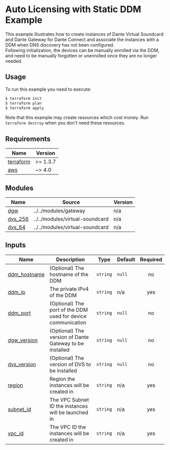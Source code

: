 <!-- Copyright 2023-2025 Audinate Pty Ltd and/or its licensors -->

# Auto Licensing with Static DDM Example

This example illustrates how to create instances of Dante Virtual Soundcard and Dante Gateway for Dante Connect and associate the instances with a DDM when DNS discovery has not been configured.  
Following initialization, the devices can be manually enrolled via the DDM, and need to be manually forgotten or unenrolled once they are no longer needed.

## Usage

To run this example you need to execute:

```bash
$ terraform init
$ terraform plan
$ terraform apply
```

Note that this example may create resources which cost money. Run `terraform destroy` when you don't need these resources.

<!-- BEGIN_TF_DOCS -->
## Requirements

| Name | Version |
|------|---------|
| <a name="requirement_terraform"></a> [terraform](#requirement\_terraform) | >= 1.3.7 |
| <a name="requirement_aws"></a> [aws](#requirement\_aws) | ~> 4.0 |

## Modules

| Name | Source | Version |
|------|--------|---------|
| <a name="module_dgw"></a> [dgw](#module\_dgw) | ../../modules/gateway | n/a |
| <a name="module_dvs_256"></a> [dvs\_256](#module\_dvs\_256) | ../../modules/virtual-soundcard | n/a |
| <a name="module_dvs_64"></a> [dvs\_64](#module\_dvs\_64) | ../../modules/virtual-soundcard | n/a |

## Inputs

| Name | Description | Type | Default | Required |
|------|-------------|------|---------|:--------:|
| <a name="input_ddm_hostname"></a> [ddm\_hostname](#input\_ddm\_hostname) | (Optional) The hostname of the DDM | `string` | `null` | no |
| <a name="input_ddm_ip"></a> [ddm\_ip](#input\_ddm\_ip) | The private IPv4 of the DDM | `string` | n/a | yes |
| <a name="input_ddm_port"></a> [ddm\_port](#input\_ddm\_port) | (Optional) The port of the DDM used for device communication | `string` | `null` | no |
| <a name="input_dgw_version"></a> [dgw\_version](#input\_dgw\_version) | (Optional) The version of Dante Gateway to be installed | `string` | `null` | no |
| <a name="input_dvs_version"></a> [dvs\_version](#input\_dvs\_version) | (Optional) The version of DVS to be installed | `string` | `null` | no |
| <a name="input_region"></a> [region](#input\_region) | Region the instances will be created in | `string` | n/a | yes |
| <a name="input_subnet_id"></a> [subnet\_id](#input\_subnet\_id) | The VPC Subnet ID the instances will be launched in | `string` | n/a | yes |
| <a name="input_vpc_id"></a> [vpc\_id](#input\_vpc\_id) | The VPC ID the instances will be created in | `string` | n/a | yes |
<!-- END_TF_DOCS -->